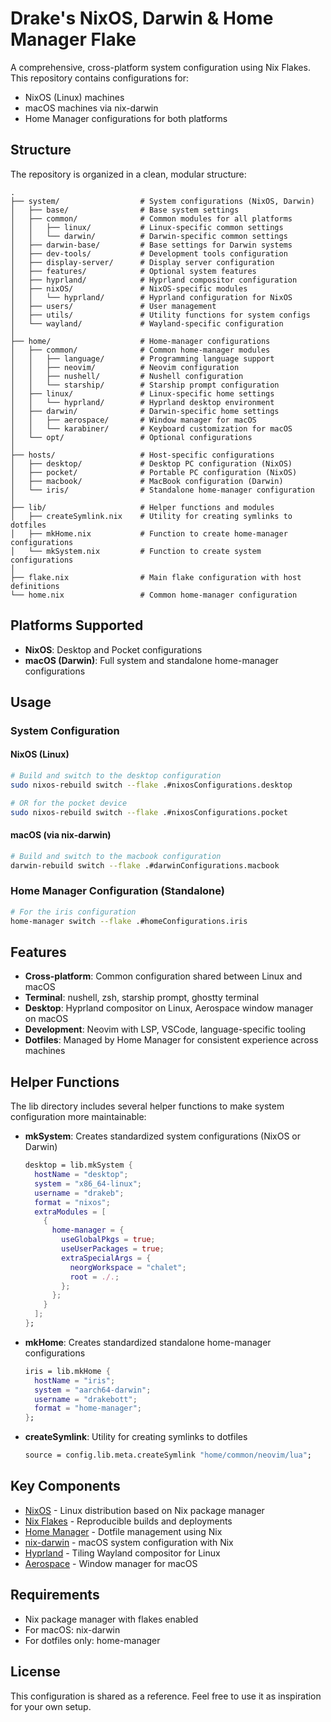 # Drake's NixOS, Darwin & Home Manager Flake

A comprehensive, cross-platform system configuration using Nix Flakes. This repository contains configurations for:

- NixOS (Linux) machines
- macOS machines via nix-darwin
- Home Manager configurations for both platforms

## Structure

The repository is organized in a clean, modular structure:

```
.
├── system/                  # System configurations (NixOS, Darwin)
│   ├── base/                # Base system settings
│   ├── common/              # Common modules for all platforms
│   │   ├── linux/           # Linux-specific common settings
│   │   └── darwin/          # Darwin-specific common settings
│   ├── darwin-base/         # Base settings for Darwin systems
│   ├── dev-tools/           # Development tools configuration
│   ├── display-server/      # Display server configuration
│   ├── features/            # Optional system features
│   ├── hyprland/            # Hyprland compositor configuration
│   ├── nixOS/               # NixOS-specific modules
│   │   └── hyprland/        # Hyprland configuration for NixOS
│   ├── users/               # User management
│   ├── utils/               # Utility functions for system configs
│   └── wayland/             # Wayland-specific configuration
│
├── home/                    # Home-manager configurations
│   ├── common/              # Common home-manager modules
│   │   ├── language/        # Programming language support
│   │   ├── neovim/          # Neovim configuration
│   │   ├── nushell/         # Nushell configuration
│   │   └── starship/        # Starship prompt configuration
│   ├── linux/               # Linux-specific home settings
│   │   └── hyprland/        # Hyprland desktop environment
│   ├── darwin/              # Darwin-specific home settings
│   │   ├── aerospace/       # Window manager for macOS
│   │   └── karabiner/       # Keyboard customization for macOS
│   └── opt/                 # Optional configurations
│
├── hosts/                   # Host-specific configurations
│   ├── desktop/             # Desktop PC configuration (NixOS)
│   ├── pocket/              # Portable PC configuration (NixOS)
│   ├── macbook/             # MacBook configuration (Darwin)
│   └── iris/                # Standalone home-manager configuration
│
├── lib/                     # Helper functions and modules
│   ├── createSymlink.nix    # Utility for creating symlinks to dotfiles
│   ├── mkHome.nix           # Function to create home-manager configurations
│   └── mkSystem.nix         # Function to create system configurations
│
├── flake.nix                # Main flake configuration with host definitions
└── home.nix                 # Common home-manager configuration
```

## Platforms Supported

- **NixOS**: Desktop and Pocket configurations
- **macOS (Darwin)**: Full system and standalone home-manager configurations

## Usage

### System Configuration

#### NixOS (Linux)
```bash
# Build and switch to the desktop configuration
sudo nixos-rebuild switch --flake .#nixosConfigurations.desktop

# OR for the pocket device
sudo nixos-rebuild switch --flake .#nixosConfigurations.pocket
```

#### macOS (via nix-darwin)
```bash
# Build and switch to the macbook configuration
darwin-rebuild switch --flake .#darwinConfigurations.macbook
```

### Home Manager Configuration (Standalone)

```bash
# For the iris configuration
home-manager switch --flake .#homeConfigurations.iris
```

## Features

- **Cross-platform**: Common configuration shared between Linux and macOS
- **Terminal**: nushell, zsh, starship prompt, ghostty terminal
- **Desktop**: Hyprland compositor on Linux, Aerospace window manager on macOS
- **Development**: Neovim with LSP, VSCode, language-specific tooling
- **Dotfiles**: Managed by Home Manager for consistent experience across machines

## Helper Functions

The lib directory includes several helper functions to make system configuration more maintainable:

- **mkSystem**: Creates standardized system configurations (NixOS or Darwin)
  ```nix
  desktop = lib.mkSystem {
    hostName = "desktop";
    system = "x86_64-linux";
    username = "drakeb";
    format = "nixos";
    extraModules = [
      {
        home-manager = {
          useGlobalPkgs = true;
          useUserPackages = true;
          extraSpecialArgs = {
            neorgWorkspace = "chalet";
            root = ./.;
          };
        };
      }
    ];
  };
  ```

- **mkHome**: Creates standardized standalone home-manager configurations
  ```nix
  iris = lib.mkHome {
    hostName = "iris";
    system = "aarch64-darwin";
    username = "drakebott";
    format = "home-manager";
  };
  ```

- **createSymlink**: Utility for creating symlinks to dotfiles
  ```nix
  source = config.lib.meta.createSymlink "home/common/neovim/lua";
  ```

## Key Components

- [NixOS](https://nixos.org/) - Linux distribution based on Nix package manager
- [Nix Flakes](https://nixos.wiki/wiki/Flakes) - Reproducible builds and deployments
- [Home Manager](https://github.com/nix-community/home-manager) - Dotfile management using Nix
- [nix-darwin](https://github.com/LnL7/nix-darwin) - macOS system configuration with Nix
- [Hyprland](https://hyprland.org/) - Tiling Wayland compositor for Linux
- [Aerospace](https://aerospace.docs.felixkratz.me/) - Window manager for macOS

## Requirements

- Nix package manager with flakes enabled
- For macOS: nix-darwin
- For dotfiles only: home-manager

## License

This configuration is shared as a reference. Feel free to use it as inspiration for your own setup.